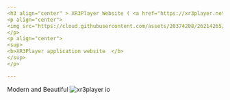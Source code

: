 ```yaml
---
<h3 align="center" > XR3Player Website ( <a href="https://xr3player.netlify.com/" target="_blank">Visit</a>  )</h3>
<p align="center">
<img src="https://cloud.githubusercontent.com/assets/20374208/26214265/6b605cae-3c04-11e7-9c14-2cd59e10dd03.png">
</p>
<p align="center">
<sup>
<b>XR3Player application website  </b>
</sup> 
</p> 

---
```


Modern and Beautiful
![xr3player io](https://user-images.githubusercontent.com/20374208/71085103-65d20200-219f-11ea-9a86-4e8eacd362e2.png)



